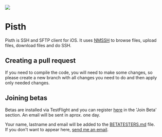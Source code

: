 ![](https://github.com/ColdGrub1384/Pisth/blob/master/Pisth/Assets.xcassets/AppIcon.appiconset/Icon-App-60x60@2x.png?raw=true)

# Pisth
Pisth is SSH and SFTP client for iOS. It uses [NMSSH](https://github.com/NMSSH/NMSSH) to browse files, upload files, download files and do SSH.

## Creating a pull request
If you need to compile the code, you will need to make some changes, so please create a new branch with all changes you need to do and then apply only needed changes.

## Joining betas
Betas are installed via TestFlight and you can register [here](https://pisth.github.io/) in the 'Join Beta' section.
An email will be sent in aprox. one day.

Your name, lastname and email will be added to the [BETATESTERS.md](https://github.com/ColdGrub1384/Pisth/blob/master/BETATESTERS.md) file. If you don't want to appear here, [send me an email](mailto://adri_labbe@hotmail.com).
